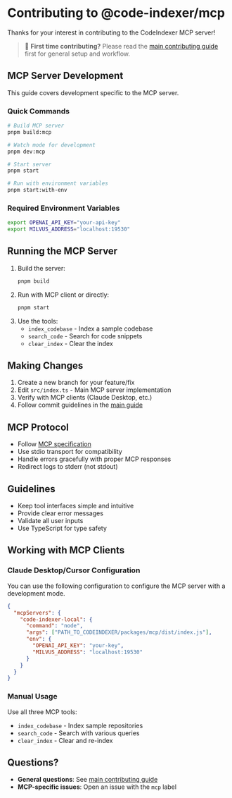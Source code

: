 # Contributing to @code-indexer/mcp

Thanks for your interest in contributing to the CodeIndexer MCP server!

> 📖 **First time contributing?** Please read the [main contributing guide](../../CONTRIBUTING.md) first for general setup and workflow.

## MCP Server Development

This guide covers development specific to the MCP server.

### Quick Commands
```bash
# Build MCP server
pnpm build:mcp

# Watch mode for development
pnpm dev:mcp

# Start server
pnpm start

# Run with environment variables
pnpm start:with-env
```

### Required Environment Variables
```bash
export OPENAI_API_KEY="your-api-key"
export MILVUS_ADDRESS="localhost:19530"
```

## Running the MCP Server

1. Build the server:
   ```bash
   pnpm build
   ```
2. Run with MCP client or directly:
   ```bash
   pnpm start
   ```
3. Use the tools:
   - `index_codebase` - Index a sample codebase
   - `search_code` - Search for code snippets
   - `clear_index` - Clear the index

## Making Changes

1. Create a new branch for your feature/fix
2. Edit `src/index.ts` - Main MCP server implementation  
3. Verify with MCP clients (Claude Desktop, etc.)
4. Follow commit guidelines in the [main guide](../../CONTRIBUTING.md)

## MCP Protocol

- Follow [MCP specification](https://modelcontextprotocol.io/)
- Use stdio transport for compatibility
- Handle errors gracefully with proper MCP responses
- Redirect logs to stderr (not stdout)

## Guidelines

- Keep tool interfaces simple and intuitive
- Provide clear error messages
- Validate all user inputs
- Use TypeScript for type safety

## Working with MCP Clients

### Claude Desktop/Cursor Configuration
You can use the following configuration to configure the MCP server with a development mode.
```json
{
  "mcpServers": {
    "code-indexer-local": {
      "command": "node",
      "args": ["PATH_TO_CODEINDEXER/packages/mcp/dist/index.js"],
      "env": {
        "OPENAI_API_KEY": "your-key",  
        "MILVUS_ADDRESS": "localhost:19530"
      }
    }
  }
}
```

### Manual Usage
Use all three MCP tools:
- `index_codebase` - Index sample repositories
- `search_code` - Search with various queries  
- `clear_index` - Clear and re-index

## Questions?

- **General questions**: See [main contributing guide](../../CONTRIBUTING.md)
- **MCP-specific issues**: Open an issue with the `mcp` label 